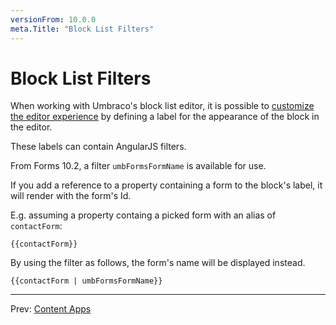 ```yaml
---
versionFrom: 10.0.0
meta.Title: "Block List Filters"
---
```


# Block List Filters

When working with Umbraco's block list editor, it is possible to [customize the editor experience](../../../Fundamentals/Backoffice/Property-Editors/Built-in-Property-Editors/Block-List-Editor/index.md#editor-appearance) by defining a label for the appearance of the block in the editor.

These labels can contain AngularJS filters.

From Forms 10.2, a filter `umbFormsFormName` is available for use.

If you add a reference to a property containing a form to the block's label, it will render with the form's Id.

E.g. assuming a property containg a picked form with an alias of `contactForm`:

```
{{contactForm}}
```

By using the filter as follows, the form's name will be displayed instead.

```
{{contactForm | umbFormsFormName}}
```

---

Prev: [Content Apps](../AjaxForms//index.md)

